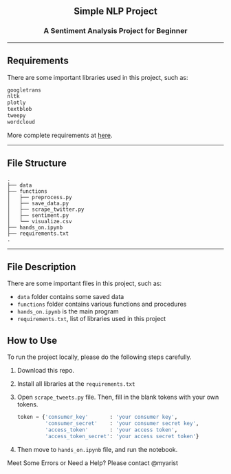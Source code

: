 <h2 align="center">Simple NLP Project</h2>
<h3 align="center">A Sentiment Analysis Project for Beginner</h3>

---

## Requirements

There are some important libraries used in this project, such as:

```txt
googletrans
nltk
plotly
textblob
tweepy
wordcloud
```
More complete requirements at [here](requirements.txt).

---

## File Structure

```
.
├── data
├── functions
│   ├── preprocess.py
│   ├── save_data.py
│   ├── scrape_twitter.py
│   ├── sentiment.py
│   └── visualize.csv
├── hands_on.ipynb
├── requirements.txt
.
```

---


## File Description

There are some important files in this project, such as:

- `data` folder contains some saved data
- `functions` folder contains various functions and procedures
- `hands_on.ipynb` is the main program
- `requirements.txt`, list of libraries used in this project

## How to Use

To run the project locally, please do the following steps carefully.

1. Download this repo.
2. Install all libraries at the `requirements.txt`
3. Open `scrape_tweets.py` file. Then, fill in the blank tokens with your own tokens.

    ```python
    token = {'consumer_key'       : 'your consumer key',
             'consumer_secret'    : 'your consumer secret key',
             'access_token'       : 'your access token',
             'access_token_secret': 'your access secret token'}
    ```

4. Then move to `hands_on.ipynb` file, and run the notebook.

Meet Some Errors or Need a Help? Please contact @myarist